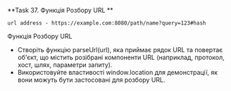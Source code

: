 **Task 37. Функція Розбору URL **

```url address - https://example.com:8080/path/name?query=123#hash```

Функція Розбору URL

* Створіть функцію parseUrl(url), яка приймає рядок URL та повертає об'єкт, що містить розібрані компоненти URL (наприклад, протокол, хост, шлях, параметри запиту).
* Використовуйте властивості window.location для демонстрації, як вони можуть бути застосовані для розбору URL.